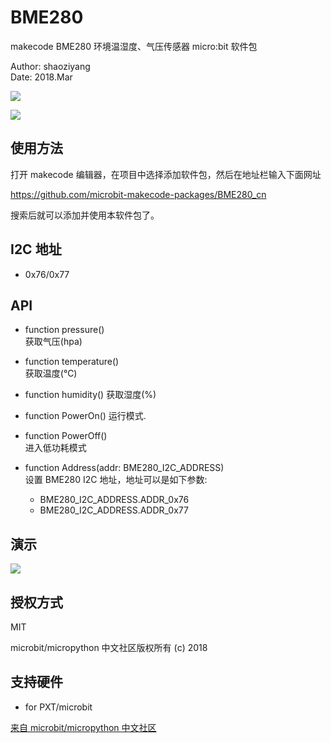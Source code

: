 # BME280

makecode BME280 环境温湿度、气压传感器 micro:bit 软件包  

Author: shaoziyang  
Date:   2018.Mar  

![](https://raw.githubusercontent.com/microbit-makecode-packages/BME280_cn/master/icon.png)  
  
![](https://raw.githubusercontent.com/microbit-makecode-packages/BME280_cn/master/bme280.jpg)

## 使用方法

打开 makecode 编辑器，在项目中选择添加软件包，然后在地址栏输入下面网址  

https://github.com/microbit-makecode-packages/BME280_cn  

搜索后就可以添加并使用本软件包了。

## I2C 地址  

- 0x76/0x77  

## API

- function pressure()  
获取气压(hpa)  

- function temperature()  
获取温度(℃)

- function humidity()
获取湿度(%)

- function PowerOn()
运行模式.

- function PowerOff()  
进入低功耗模式  

- function Address(addr: BME280_I2C_ADDRESS)  
设置 BME280 I2C 地址，地址可以是如下参数:  
  - BME280_I2C_ADDRESS.ADDR_0x76
  - BME280_I2C_ADDRESS.ADDR_0x77

## 演示

![](https://raw.githubusercontent.com/microbit-makecode-packages/BME280_cn/master/demo.jpg)

## 授权方式

MIT

microbit/micropython 中文社区版权所有 (c) 2018  

## 支持硬件

* for PXT/microbit


[来自 microbit/micropython 中文社区](http://www.micropython.org.cn)  